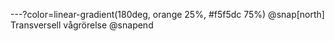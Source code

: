 ---?color=linear-gradient(180deg, orange 25%, #f5f5dc 75%)
@snap[north]
Transversell vågrörelse
@snapend
